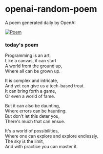 
# openai-random-poem
 A poem generated daily by OpenAI

[![Poem](https://github.com/fbiego/openai-random-poem/actions/workflows/main.yml/badge.svg)](https://github.com/fbiego/openai-random-poem/actions/workflows/main.yml)

### today's poem  
  
Programming is an art,  
Like a canvas, it can start  
A world from the ground up,  
Where all can be grown up.  
  
It is complex and intricate,  
And yet can give us a tech-based treat.  
It can bring forth a game,  
Or even a world of fame.  
  
But it can also be daunting,  
Where errors can be haunting.  
But don't let this deter you,  
There's much that can ensue.  
  
It's a world of possibilities,  
Where one can explore and explore endlessly.  
The sky is the limit,  
And with practice you can master it.